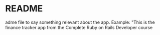 # README

adme file to say something relevant about the app. Example: "This is the finance tracker app from the Complete Ruby on Rails Developer course
